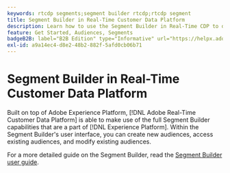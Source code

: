 ```yaml
---
keywords: rtcdp segments;segment builder rtcdp;rtcdp segment
title: Segment Builder in Real-Time Customer Data Platform
description: Learn how to use the Segment Builder in Real-Time CDP to define audiences.
feature: Get Started, Audiences, Segments
badgeB2B: label="B2B Edition" type="Informative" url="https://helpx.adobe.com/legal/product-descriptions/real-time-customer-data-platform-b2b-edition-prime-and-ultimate-packages.html newtab=true"
exl-id: a9a14ec4-d8e2-48b2-882f-5afd0cb06b71
---
```

# Segment Builder in Real-Time Customer Data Platform

Built on top of Adobe Experience Platform, [!DNL Adobe Real-Time Customer Data Platform] is able to make use of the full Segment Builder capabilities that are a part of [!DNL Experience Platform]. Within the Segment Builder's user interface, you can create new audiences, access existing audiences, and modify existing audiences. 

For a more detailed guide on the Segment Builder, read the [Segment Builder user guide](../../segmentation/ui/segment-builder.md).
